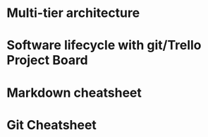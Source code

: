 # Multi-tier architecture

# Software lifecycle with git/Trello Project Board

# Markdown cheatsheet

# Git Cheatsheet

